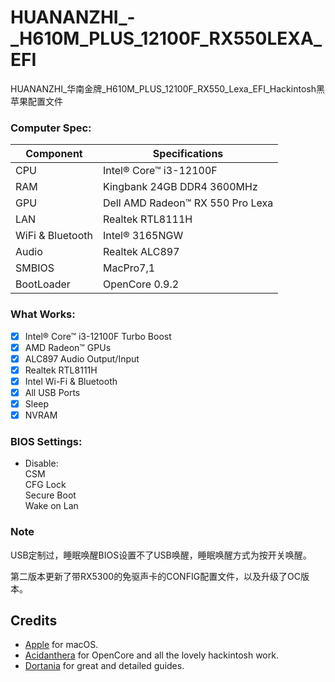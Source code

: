 # HUANANZHI_-_H610M_PLUS_12100F_RX550LEXA_EFI
HUANANZHI_华南金牌_H610M_PLUS_12100F_RX550_Lexa_EFI_Hackintosh黑苹果配置文件


### Computer Spec:

| Component        | Specifications                         |
| ---------------- | -------------------------------------- |
| CPU              | Intel® Core™ i3-12100F                 |
| RAM              | Kingbank 24GB DDR4 3600MHz             |
| GPU              | Dell AMD Radeon™ RX 550 Pro  Lexa      |
| LAN              | Realtek RTL8111H                       |
| WiFi & Bluetooth | Intel® 3165NGW                         |
| Audio            | Realtek ALC897                         |
| SMBIOS           | MacPro7,1                              |
| BootLoader       | OpenCore 0.9.2                         |

### What Works:

- [x] Intel® Core™ i3-12100F Turbo Boost
- [x] AMD Radeon™ GPUs
- [x] ALC897 Audio Output/Input
- [x] Realtek RTL8111H
- [x] Intel Wi-Fi & Bluetooth
- [x] All USB Ports
- [x] Sleep
- [x] NVRAM

### BIOS Settings:

* Disable:  
CSM  
CFG Lock  
Secure Boot  
Wake on Lan

### Note

USB定制过，睡眠唤醒BIOS设置不了USB唤醒，睡眠唤醒方式为按开关唤醒。

第二版本更新了带RX5300的免驱声卡的CONFIG配置文件，以及升级了OC版本。

## Credits

- [Apple](https://apple.com) for macOS.
- [Acidanthera](https://github.com/acidanthera) for OpenCore and all the lovely hackintosh work.
- [Dortania](https://github.com/dortania) for great and detailed guides.
